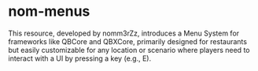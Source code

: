 # nom-menus
This resource, developed by nomm3rZz, introduces a Menu System for frameworks like QBCore and QBXCore, primarily designed for restaurants but easily customizable for any location or scenario where players need to interact with a UI by pressing a key (e.g., E).
